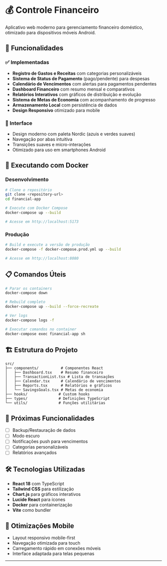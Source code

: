 # 💰 Controle Financeiro

Aplicativo web moderno para gerenciamento financeiro doméstico, otimizado para dispositivos móveis Android.

## 🚀 Funcionalidades

### ✅ Implementadas
- **Registro de Gastos e Receitas** com categorias personalizáveis
- **Sistema de Status de Pagamento** (pago/pendente) para despesas
- **Calendário de Vencimentos** com alertas para pagamentos pendentes
- **Dashboard Financeiro** com resumo mensal e comparativos
- **Relatórios Interativos** com gráficos de distribuição e evolução
- **Sistema de Metas de Economia** com acompanhamento de progresso
- **Armazenamento Local** com persistência de dados
- **Design Responsivo** otimizado para mobile

### 📱 Interface
- Design moderno com paleta Nordic (azuis e verdes suaves)
- Navegação por abas intuitiva
- Transições suaves e micro-interações
- Otimizado para uso em smartphones Android

## 🐳 Executando com Docker

### Desenvolvimento
```bash
# Clone o repositório
git clone <repository-url>
cd financial-app

# Execute com Docker Compose
docker-compose up --build

# Acesse em http://localhost:5173
```

### Produção
```bash
# Build e execute a versão de produção
docker-compose -f docker-compose.prod.yml up --build

# Acesse em http://localhost:8080
```

## 📋 Comandos Úteis

```bash
# Parar os containers
docker-compose down

# Rebuild completo
docker-compose up --build --force-recreate

# Ver logs
docker-compose logs -f

# Executar comandos no container
docker-compose exec financial-app sh
```

## 🏗️ Estrutura do Projeto

```
src/
├── components/          # Componentes React
│   ├── Dashboard.tsx    # Resumo financeiro
│   ├── TransactionList.tsx # Lista de transações
│   ├── Calendar.tsx     # Calendário de vencimentos
│   ├── Reports.tsx      # Relatórios e gráficos
│   └── SavingsGoals.tsx # Metas de economia
├── hooks/              # Custom hooks
├── types/              # Definições TypeScript
└── utils/              # Funções utilitárias
```

## 🎯 Próximas Funcionalidades
- [ ] Backup/Restauração de dados
- [ ] Modo escuro
- [ ] Notificações push para vencimentos
- [ ] Categorias personalizáveis
- [ ] Relatórios avançados

## 🛠️ Tecnologias Utilizadas
- **React 18** com TypeScript
- **Tailwind CSS** para estilização
- **Chart.js** para gráficos interativos
- **Lucide React** para ícones
- **Docker** para containerização
- **Vite** como bundler

## 📱 Otimizações Mobile
- Layout responsivo mobile-first
- Navegação otimizada para touch
- Carregamento rápido em conexões móveis
- Interface adaptada para telas pequenas

---


